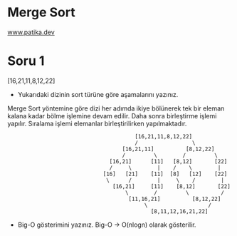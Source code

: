 # Merge Sort
www.patika.dev

# Soru 1
[16,21,11,8,12,22]

- Yukarıdaki dizinin sort türüne göre aşamalarını yazınız.

Merge Sort yöntemine göre dizi her adımda ikiye bölünerek tek bir eleman kalana kadar bölme işlemine devam edilir. Daha sonra birleştirme işlemi yapılır. Sıralama işlemi elemanlar birleştirilirken yapılmaktadır.

                                            [16,21,11,8,12,22]
                                            /                 \
                                        [16,21,11]          [8,12,22]
                                        /         \        /         \     
                                    [16,21]      [11]   [8,12]       [22]
                                    /     \        |    /    \        | 
                                  [16]   [21]    [11]  [8]   [12]    [22]
                                   \      /        |     \    /        |
                                     [16,21]     [11]    [8,12]       [22]
                                         \        /         \          /
                                          [11,16,21]          [8,12,22]
                                               \                   /
                                                 [8,11,12,16,21,22]
 
- Big-O gösterimini yazınız.
Big-O &rarr; O(nlogn) olarak gösterilir.